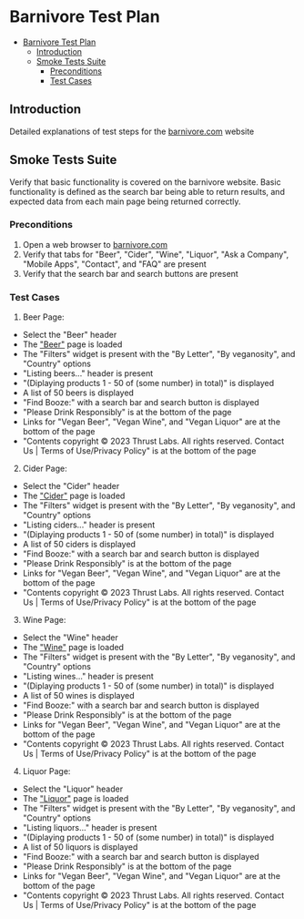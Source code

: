 # Barnivore Test Plan

- [Barnivore Test Plan](#barnivore-test-plan)
  - [Introduction](#introduction)
  - [Smoke Tests Suite](#smoke-tests-suite)
    - [Preconditions](#preconditions)
    - [Test Cases](#test-cases)

## Introduction
Detailed explanations of test steps for the [barnivore.com](https://www.barnivore.com/) website

## Smoke Tests Suite
Verify that basic functionality is covered on the barnivore website. Basic functionality is defined as the search bar being able to return results, and expected
data from each main page being returned correctly.

### Preconditions
1. Open a web browser to [barnivore.com](https://www.barnivore.com/)
2. Verify that tabs for "Beer", "Cider", "Wine", "Liquor", "Ask a Company", "Mobile Apps", "Contact", and "FAQ" are present
3. Verify that the search bar and search buttons are present

### Test Cases
1. Beer Page:
- Select the "Beer" header
- The ["Beer"](https://www.barnivore.com/beer) page is loaded
- The "Filters" widget is present with the "By Letter", "By veganosity", and "Country" options
- "Listing beers..." header is present
- "(Diplaying products 1 - 50 of (some number) in total)" is displayed
- A list of 50 beers is displayed
- "Find Booze:" with a search bar and search button is displayed
- "Please Drink Responsibly" is at the bottom of the page
- Links for "Vegan Beer", "Vegan Wine", and "Vegan Liquor" are at the bottom of the page
- "Contents copyright © 2023 Thrust Labs. All rights reserved. Contact Us | Terms of Use/Privacy Policy" is at the bottom of the page

2. Cider Page:
- Select the "Cider" header
- The ["Cider"](https://www.barnivore.com/cider) page is loaded
- The "Filters" widget is present with the "By Letter", "By veganosity", and "Country" options
- "Listing ciders..." header is present
- "(Diplaying products 1 - 50 of (some number) in total)" is displayed
- A list of 50 ciders is displayed
- "Find Booze:" with a search bar and search button is displayed
- "Please Drink Responsibly" is at the bottom of the page
- Links for "Vegan Beer", "Vegan Wine", and "Vegan Liquor" are at the bottom of the page
- "Contents copyright © 2023 Thrust Labs. All rights reserved. Contact Us | Terms of Use/Privacy Policy" is at the bottom of the page

3. Wine Page:
- Select the "Wine" header
- The ["Wine"](https://www.barnivore.com/wine) page is loaded
- The "Filters" widget is present with the "By Letter", "By veganosity", and "Country" options
- "Listing wines..." header is present
- "(Diplaying products 1 - 50 of (some number) in total)" is displayed
- A list of 50 wines is displayed
- "Find Booze:" with a search bar and search button is displayed
- "Please Drink Responsibly" is at the bottom of the page
- Links for "Vegan Beer", "Vegan Wine", and "Vegan Liquor" are at the bottom of the page
- "Contents copyright © 2023 Thrust Labs. All rights reserved. Contact Us | Terms of Use/Privacy Policy" is at the bottom of the page

4. Liquor Page:
- Select the "Liquor" header
- The ["Liquor"](https://www.barnivore.com/liquor) page is loaded
- The "Filters" widget is present with the "By Letter", "By veganosity", and "Country" options
- "Listing liquors..." header is present
- "(Diplaying products 1 - 50 of (some number) in total)" is displayed
- A list of 50 liquors is displayed
- "Find Booze:" with a search bar and search button is displayed
- "Please Drink Responsibly" is at the bottom of the page
- Links for "Vegan Beer", "Vegan Wine", and "Vegan Liquor" are at the bottom of the page
- "Contents copyright © 2023 Thrust Labs. All rights reserved. Contact Us | Terms of Use/Privacy Policy" is at the bottom of the page